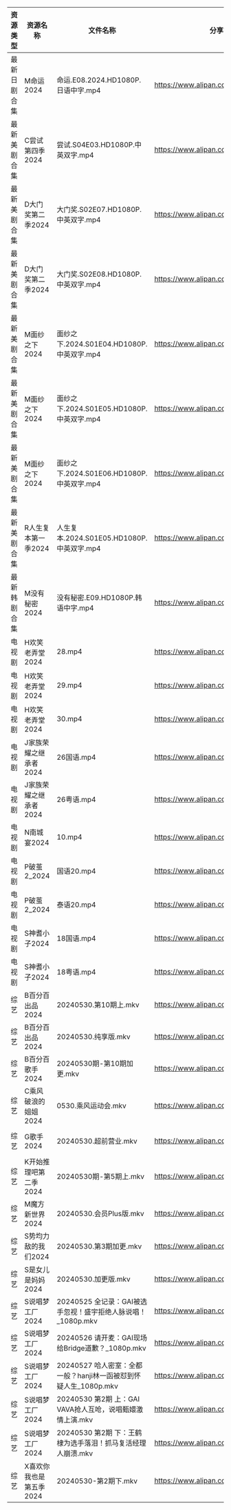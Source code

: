 | 资源类型   | 资源名称           | 文件名称                                         | 分享链接                                 | 更新时间                |
| ------ | -------------- | -------------------------------------------- | ------------------------------------ | ------------------- |
| 最新日剧合集 | M命运2024        | 命运.E08.2024.HD1080P.日语中字.mp4                 | https://www.alipan.com/s/vUsmz2EawY4 | 2024-05-30 00:12:12 |
| 最新美剧合集 | C尝试第四季2024     | 尝试.S04E03.HD1080P.中英双字.mp4                   | https://www.alipan.com/s/fYB8hQ9D8f5 | 2024-05-30 10:15:42 |
| 最新美剧合集 | D大门奖第二季2024    | 大门奖.S02E07.HD1080P.中英双字.mp4                  | https://www.alipan.com/s/ff8kZKjho6A | 2024-05-30 14:05:26 |
| 最新美剧合集 | D大门奖第二季2024    | 大门奖.S02E08.HD1080P.中英双字.mp4                  | https://www.alipan.com/s/ff8kZKjho6A | 2024-05-30 14:05:25 |
| 最新美剧合集 | M面纱之下2024      | 面纱之下.2024.S01E04.HD1080P.中英双字.mp4            | https://www.alipan.com/s/QogXe7KZeNZ | 2024-05-30 14:07:26 |
| 最新美剧合集 | M面纱之下2024      | 面纱之下.2024.S01E05.HD1080P.中英双字.mp4            | https://www.alipan.com/s/QogXe7KZeNZ | 2024-05-30 14:07:26 |
| 最新美剧合集 | M面纱之下2024      | 面纱之下.2024.S01E06.HD1080P.中英双字.mp4            | https://www.alipan.com/s/QogXe7KZeNZ | 2024-05-30 14:07:25 |
| 最新美剧合集 | R人生复本第一季2024   | 人生复本.2024.S01E05.HD1080P.中英双字.mp4            | https://www.alipan.com/s/tHTSR2SQ9iq | 2024-05-30 14:08:10 |
| 最新韩剧合集 | M没有秘密2024      | 没有秘密.E09.HD1080P.韩语中字.mp4                    | https://www.alipan.com/s/BxbZ3fCPnfq | 2024-05-30 00:06:49 |
| 电视剧    | H欢笑老弄堂2024     | 28.mp4                                       | https://www.alipan.com/s/aQHrpgJiHnZ | 2024-05-30 00:06:29 |
| 电视剧    | H欢笑老弄堂2024     | 29.mp4                                       | https://www.alipan.com/s/aQHrpgJiHnZ | 2024-05-30 00:06:29 |
| 电视剧    | H欢笑老弄堂2024     | 30.mp4                                       | https://www.alipan.com/s/aQHrpgJiHnZ | 2024-05-30 00:06:29 |
| 电视剧    | J家族荣耀之继承者2024  | 26国语.mp4                                     | https://www.alipan.com/s/nQdG1mVtEPN | 2024-05-30 14:06:59 |
| 电视剧    | J家族荣耀之继承者2024  | 26粤语.mp4                                     | https://www.alipan.com/s/nQdG1mVtEPN | 2024-05-30 14:06:59 |
| 电视剧    | N南城宴2024       | 10.mp4                                       | https://www.alipan.com/s/EcujqdaQJ8C | 2024-05-30 14:07:29 |
| 电视剧    | P破茧2_2024      | 国语20.mp4                                     | https://www.alipan.com/s/tJEbxwiiXXs | 2024-05-30 14:07:54 |
| 电视剧    | P破茧2_2024      | 泰语20.mp4                                     | https://www.alipan.com/s/tJEbxwiiXXs | 2024-05-30 14:07:53 |
| 电视剧    | S神耆小子2024      | 18国语.mp4                                     | https://www.alipan.com/s/YUHzska9nMA | 2024-05-30 00:08:21 |
| 电视剧    | S神耆小子2024      | 18粤语.mp4                                     | https://www.alipan.com/s/YUHzska9nMA | 2024-05-30 00:08:21 |
| 综艺     | B百分百出品2024     | 20240530.第10期上.mkv                           | https://www.alipan.com/s/N2RcoMVTDZC | 2024-05-30 14:09:54 |
| 综艺     | B百分百出品2024     | 20240530.纯享版.mkv                             | https://www.alipan.com/s/N2RcoMVTDZC | 2024-05-30 14:09:53 |
| 综艺     | B百分百歌手2024     | 20240530期-第10期加更.mkv                         | https://www.alipan.com/s/Mx8hzxySwye | 2024-05-30 14:09:56 |
| 综艺     | C乘风破浪的姐姐2024   | 0530.乘风运动会.mkv                               | https://www.alipan.com/s/z2ZQFhKX5nR | 2024-05-30 14:09:59 |
| 综艺     | G歌手2024        | 20240530.超前营业.mkv                            | https://www.alipan.com/s/2dNKCR1mK3D | 2024-05-30 14:10:17 |
| 综艺     | K开始推理吧第二季2024  | 20240530期-第5期上.mkv                           | https://www.alipan.com/s/1KidtWGLx2b | 2024-05-30 16:10:03 |
| 综艺     | M魔方新世界2024     | 20240530.会员Plus版.mkv                         | https://www.alipan.com/s/QX27Hz4Mb8P | 2024-05-30 14:10:43 |
| 综艺     | S势均力敌的我们2024   | 20240530.第3期加更.mkv                           | https://www.alipan.com/s/XsFhEtje2h7 | 2024-05-30 14:11:07 |
| 综艺     | S是女儿是妈妈2024    | 20240530.加更版.mkv                             | https://www.alipan.com/s/GGFq6YSak3R | 2024-05-30 14:11:10 |
| 综艺     | S说唱梦工厂2024     | 20240525 全记录：GAI被选手忽视！盛宇拒绝人脉说唱！_1080p.mkv    | https://www.alipan.com/s/8hTFJiRBK62 | 2024-05-30 16:13:27 |
| 综艺     | S说唱梦工厂2024     | 20240526 请开麦：GAI现场给Bridge道歉？_1080p.mkv       | https://www.alipan.com/s/8hTFJiRBK62 | 2024-05-30 16:13:27 |
| 综艺     | S说唱梦工厂2024     | 20240527 哈人密室：全都一般？hanji林一函被怼到怀疑人生_1080p.mkv | https://www.alipan.com/s/8hTFJiRBK62 | 2024-05-30 16:13:26 |
| 综艺     | S说唱梦工厂2024     | 20240530 第2期 上：GAI VAVA抢人互呛，说唱甄嬛激情上演.mkv     | https://www.alipan.com/s/8hTFJiRBK62 | 2024-05-30 16:13:26 |
| 综艺     | S说唱梦工厂2024     | 20240530 第2期 下：王鹤棣为选手落泪！抓马复活经理人崩溃.mkv        | https://www.alipan.com/s/8hTFJiRBK62 | 2024-05-30 16:13:25 |
| 综艺     | X喜欢你我也是第五季2024 | 20240530-第2期下.mkv                            | https://www.alipan.com/s/Si6SYux7pfw | 2024-05-30 14:11:29 |
